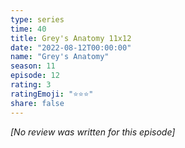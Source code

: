 ```yaml
---
type: series
time: 40
title: Grey's Anatomy 11x12
date: "2022-08-12T00:00:00"
name: "Grey's Anatomy"
season: 11
episode: 12
rating: 3
ratingEmoji: "⭐️⭐️⭐️"
share: false
---
```


_[No review was written for this episode]_
